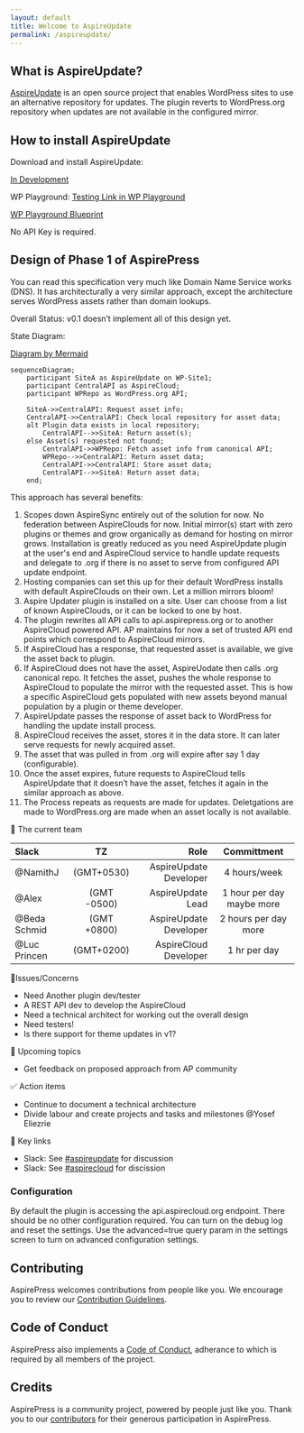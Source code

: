 ```yaml
---
layout: default
title: Welcome to AspireUpdate
permalink: /aspireupdate/
---
```


## What is AspireUpdate?

[AspireUpdate](https://github.com/aspirepress/AspireUpdate) is an open source project that enables WordPress sites to use an alternative repository for updates. The plugin reverts to WordPress.org repository when updates are not available in the configured mirror.


## How to install AspireUpdate

Download and install AspireUpdate:

[In Development](https://github.com/aspirepress/AspireUpdate/tree/develop)


WP Playground:
[Testing Link in WP Playground](https://playground.wordpress.net/?blueprint-url=https://raw.githubusercontent.com/aspirepress/AspireUpdate/refs/heads/playground-ready/assets/playground/blueprint.json)

[WP Playground Blueprint](https://github.com/aspirepress/AspireUpdate/blob/playground-ready/assets/playground/blueprint.json)

No API Key is required.

## Design of Phase 1 of AspirePress

You can read this specification very much like Domain Name Service works (DNS). It has architecturally a very similar approach, except the architecture serves WordPress assets rather than domain lookups.

Overall Status: v0.1 doesn’t implement all of this design yet.

State Diagram:

[Diagram by Mermaid](https://github.blog/developer-skills/github/include-diagrams-markdown-files-mermaid/)

```mermaid
sequenceDiagram;
    participant SiteA as AspireUpdate on WP-Site1;
    participant CentralAPI as AspireCloud;
    participant WPRepo as WordPress.org API;

    SiteA->>CentralAPI: Request asset info;
    CentralAPI->>CentralAPI: Check local repository for asset data;
    alt Plugin data exists in local repository;
        CentralAPI-->>SiteA: Return asset(s);
    else Asset(s) requested not found;
        CentralAPI->>WPRepo: Fetch asset info from canonical API;
        WPRepo-->>CentralAPI: Return asset data;
        CentralAPI->>CentralAPI: Store asset data;
        CentralAPI-->>SiteA: Return asset data;
    end;
```


This approach has several benefits:

 
1. Scopes down AspireSync entirely out of the solution for now. No federation between AspireClouds for now. Initial mirror(s) start with zero plugins or themes and grow organically as demand for hosting on mirror grows. Installation is greatly reduced as you need AspireUpdate plugin at the user's end and AspireCloud service to handle update requests and delegate to .org if there is no asset to serve from configured API update endpoint.   
2. Hosting companies can set this up for their default WordPress installs with default AspireClouds on their own. Let a million mirrors bloom!
3. Aspire Updater plugin is installed on a site. User can choose from a list of known AspireClouds, or it can be locked to one by host. 
4. The plugin rewrites all API calls to api.aspirepress.org or to another AspireCloud powered API. AP maintains for now  a set of trusted API end points which correspond to AspireCloud mirrors.   
5. If AspireCloud has a response, that requested asset is available, we give the asset back to plugin.  
6. If AspireCloud does not have the  asset, AspireUodate then calls .org canonical repo. It fetches the asset, pushes the whole response to AspireCloud to populate the mirror with the requested asset. This is how a specific AspireCloud gets populated with new assets beyond manual population by a plugin or theme developer.  
7.  AspireUpdate passes the response of asset back to WordPress for handling the update install process.   
8. AspireCloud receives the asset, stores it  in the data store. It can later serve requests for newly acquired asset.
9. The asset that was pulled in from .org will expire after say 1 day (configurable).  
10. Once the asset expires, future requests to  AspireCloud  tells AspireUpdate that it doesn’t have the asset, fetches it again in the similar approach as above.
11. The Process repeats as requests are made for updates. Deletgations are made to WordPress.org are made when an asset locally is not available. 

👥 The current team

| Slack        |     TZ      |                   Role |        Committment        |
| :----------- | :---------: | ---------------------: | :-----------------------: |
| @NamithJ     | (GMT+0530)  | AspireUpdate Developer |       4 hours/week        |
| @Alex        | (GMT -0500) |      AspireUpdate Lead | 1 hour per day maybe more |
| @Beda Schmid | (GMT +0800) | AspireUpdate Developer |   2 hours per day more    |
| @Luc Princen | (GMT+0200)  |  AspireCloud Developer |       1 hr per day        |


🚨Issues/Concerns

* Need Another plugin dev/tester
* A REST API dev to develop the AspireCloud
* Need a technical architect for working out the overall design 
* Need testers!
* Is there support for theme updates in v1?

📝 Upcoming topics

* Get feedback on proposed approach from AP community

✅ Action items

* Continue to document a technical architecture 
* Divide labour and create projects and  tasks and milestones @Yosef Eliezrie 

🔑 Key links

* Slack: See [#aspireupdate](https://app.slack.com/client/T07Q5LB7W23/C07Q88M2KQF) for discussion
* Slack: See [#aspirecloud]([index.md](https://app.slack.com/client/T07Q5LB7W23/C07QYT2BRQ9))  for discission


### Configuration

By default the plugin is accessing the api.aspirecloud.org endpoint. There should be no other configuration required. You can turn on the debug log and reset the settings. Use the advanced=true query param in the settings screen to turn on advanced configuration settings.



## Contributing

AspirePress welcomes contributions from people like you. We encourage you to review
our [Contribution Guidelines](https://github.com/aspirepress/.github/blob/main/CONTRIBUTING.md).

## Code of Conduct

AspirePress also implements a [Code of Conduct](https://github.com/aspirepress/.github/blob/main/CODE_OF_CONDUCT.md),
adherance to which is required by all members of the project.

## Credits

AspirePress is a community project, powered by people just like you. Thank you to
our [contributors](https://github.com/aspirepress/.github/blob/main/CREDITS.md) for their generous participation in
AspirePress.


